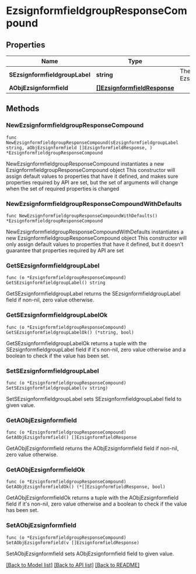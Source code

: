 # EzsignformfieldgroupResponseCompound

## Properties

Name | Type | Description | Notes
------------ | ------------- | ------------- | -------------
**SEzsignformfieldgroupLabel** | **string** | The Label for the Ezsignformfieldgroup | 
**AObjEzsignformfield** | [**[]EzsignformfieldResponse**](EzsignformfieldResponse.md) |  | 

## Methods

### NewEzsignformfieldgroupResponseCompound

`func NewEzsignformfieldgroupResponseCompound(sEzsignformfieldgroupLabel string, aObjEzsignformfield []EzsignformfieldResponse, ) *EzsignformfieldgroupResponseCompound`

NewEzsignformfieldgroupResponseCompound instantiates a new EzsignformfieldgroupResponseCompound object
This constructor will assign default values to properties that have it defined,
and makes sure properties required by API are set, but the set of arguments
will change when the set of required properties is changed

### NewEzsignformfieldgroupResponseCompoundWithDefaults

`func NewEzsignformfieldgroupResponseCompoundWithDefaults() *EzsignformfieldgroupResponseCompound`

NewEzsignformfieldgroupResponseCompoundWithDefaults instantiates a new EzsignformfieldgroupResponseCompound object
This constructor will only assign default values to properties that have it defined,
but it doesn't guarantee that properties required by API are set

### GetSEzsignformfieldgroupLabel

`func (o *EzsignformfieldgroupResponseCompound) GetSEzsignformfieldgroupLabel() string`

GetSEzsignformfieldgroupLabel returns the SEzsignformfieldgroupLabel field if non-nil, zero value otherwise.

### GetSEzsignformfieldgroupLabelOk

`func (o *EzsignformfieldgroupResponseCompound) GetSEzsignformfieldgroupLabelOk() (*string, bool)`

GetSEzsignformfieldgroupLabelOk returns a tuple with the SEzsignformfieldgroupLabel field if it's non-nil, zero value otherwise
and a boolean to check if the value has been set.

### SetSEzsignformfieldgroupLabel

`func (o *EzsignformfieldgroupResponseCompound) SetSEzsignformfieldgroupLabel(v string)`

SetSEzsignformfieldgroupLabel sets SEzsignformfieldgroupLabel field to given value.


### GetAObjEzsignformfield

`func (o *EzsignformfieldgroupResponseCompound) GetAObjEzsignformfield() []EzsignformfieldResponse`

GetAObjEzsignformfield returns the AObjEzsignformfield field if non-nil, zero value otherwise.

### GetAObjEzsignformfieldOk

`func (o *EzsignformfieldgroupResponseCompound) GetAObjEzsignformfieldOk() (*[]EzsignformfieldResponse, bool)`

GetAObjEzsignformfieldOk returns a tuple with the AObjEzsignformfield field if it's non-nil, zero value otherwise
and a boolean to check if the value has been set.

### SetAObjEzsignformfield

`func (o *EzsignformfieldgroupResponseCompound) SetAObjEzsignformfield(v []EzsignformfieldResponse)`

SetAObjEzsignformfield sets AObjEzsignformfield field to given value.



[[Back to Model list]](../README.md#documentation-for-models) [[Back to API list]](../README.md#documentation-for-api-endpoints) [[Back to README]](../README.md)


